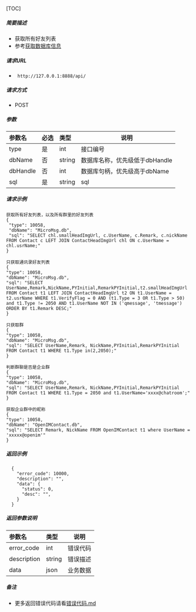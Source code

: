 

[TOC]
    
##### 简要描述

- 获取所有好友列表
- 参考[获取数据库信息](../数据库/获取数据库信息.md)

##### 请求URL
- ` http://127.0.0.1:8888/api/`
  
##### 请求方式
- POST 

##### 参数

| 参数名      | 必选 | 类型     | 说明                  |
|:---------|:---|:-------|---------------------|
| type     | 是  | int    | 接口编号                |
| dbName   | 否  | string | 数据库名称，优先级低于dbHandle |
| dbHandle | 否  | int    | 数据库句柄，优先级高于dbName   |
| sql      | 是  | string | sql                 |

##### 请求示例

```
获取所有好友列表，以及所有群里的好友列表
{
 "type": 10058,
 "dbName": "MicroMsg.db",
 "sql": "SELECT chl.smallHeadImgUrl, c.UserName, c.Remark, c.nickName FROM Contact c LEFT JOIN ContactHeadImgUrl chl ON c.UserName = chl.usrName;"
}

只获取通讯录好友列表
{
"type": 10058,
"dbName": "MicroMsg.db",
"sql": "SELECT UserName,Remark,NickName,PYInitial,RemarkPYInitial,t2.smallHeadImgUrl FROM Contact t1 LEFT JOIN ContactHeadImgUrl t2 ON t1.UserName = t2.usrName WHERE t1.VerifyFlag = 0 AND (t1.Type = 3 OR t1.Type > 50) and t1.Type != 2050 AND t1.UserName NOT IN ('qmessage', 'tmessage') ORDER BY t1.Remark DESC;"
}

只获取群
{
"type": 10058,
"dbName": "MicroMsg.db",
"sql": "SELECT UserName,Remark, NickName,PYInitial,RemarkPYInitial FROM Contact t1 WHERE t1.Type in(2,2050);"
}

判断群聊是否是企业群
{
"type": 10058,
"dbName": "MicroMsg.db",
"sql": "SELECT UserName,Remark, NickName,PYInitial,RemarkPYInitial FROM Contact t1 WHERE t1.Type = 2050 and t1.UserName='xxxx@chatroom';"
}

获取企业群中的昵称
{
"type": 10058,
"dbName": "OpenIMContact.db",
"sql": "SELECT Remark, NickName FROM OpenIMContact t1 where UserName = 'xxxxx@openim'"
}

```



##### 返回示例 

``` 
  {
    "error_code": 10000,
    "description": "",
    "data": {
      "status": 0,
      "desc": "",
    }
  }
```

##### 返回参数说明 

|参数名|类型|说明|
|:-----  |:-----|-----                           |
|error_code |int   |错误代码  |
|description|string|错误描述|
|data|json|业务数据|

##### 备注 

- 更多返回错误代码请看[错误代码.md](../错误代码.md)






